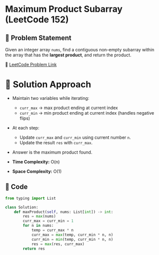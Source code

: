 # Maximum Product Subarray (LeetCode 152)

## 📌 Problem Statement
Given an integer array `nums`, find a contiguous non-empty subarray within the array that has the **largest product**, and return the product.

🔗 [LeetCode Problem Link](https://leetcode.com/problems/maximum-product-subarray/)

# 🚀 Solution Approach
- Maintain two variables while iterating:
  - `curr_max` → max product ending at current index  
  - `curr_min` → min product ending at current index (handles negative flips)  
- At each step:
  - Update `curr_max` and `curr_min` using current number `n`.
  - Update the result `res` with `curr_max`.
- Answer is the maximum product found.

- **Time Complexity:** O(n)  
- **Space Complexity:** O(1)

## 📝 Code
```python
from typing import List

class Solution:
    def maxProduct(self, nums: List[int]) -> int:
        res = max(nums)
        curr_max = curr_min = 1
        for n in nums:
            temp = curr_max * n
            curr_max = max(temp, curr_min * n, n)
            curr_min = min(temp, curr_min * n, n)
            res = max(res, curr_max)
        return res
